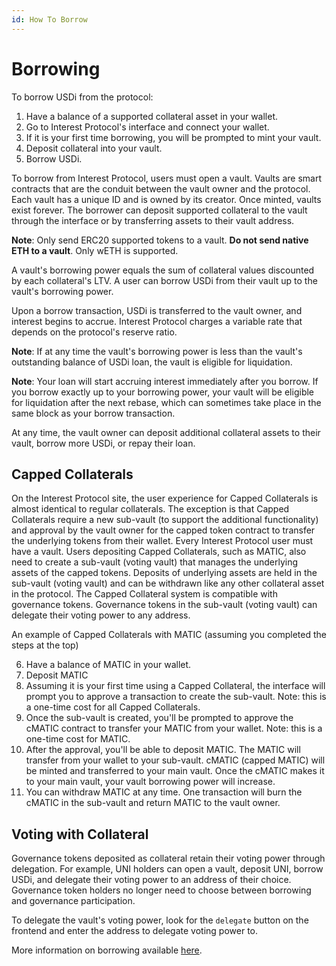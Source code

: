 ```yaml
---
id: How To Borrow
---
```


# Borrowing

To borrow USDi from the protocol:
1. Have a balance of a supported collateral asset in your wallet.
2. Go to Interest Protocol's interface and connect your wallet.
3. If it is your first time borrowing, you will be prompted to mint your vault.
4. Deposit collateral into your vault.
5. Borrow USDi.

To borrow from Interest Protocol, users must open a vault. Vaults are smart contracts that are the conduit between the vault owner and the protocol. Each vault has a unique ID and is owned by its creator. Once minted, vaults exist forever. The borrower can deposit supported collateral to the vault through the interface or by transferring assets to their vault address. 

**Note**: Only send ERC20 supported tokens to a vault. **Do not send native ETH to a vault**. Only wETH is supported. 

A vault's borrowing power equals the sum of collateral values discounted by each collateral's LTV. A user can borrow USDi from their vault up to the vault's borrowing power.

Upon a borrow transaction, USDi is transferred to the vault owner, and interest begins to accrue. Interest Protocol charges a variable rate that depends on the protocol's reserve ratio.

**Note**: If at any time the vault's borrowing power is less than the vault's outstanding balance of USDi loan, the vault is eligible for liquidation. 

**Note**: Your loan will start accruing interest immediately after you borrow. If you borrow exactly up to your borrowing power, your vault will be eligible for liquidation after the next rebase, which can sometimes take place in the same block as your borrow transaction.

At any time, the vault owner can deposit additional collateral assets to their vault, borrow more USDi, or repay their loan.

## Capped Collaterals 
On the Interest Protocol site, the user experience for Capped Collaterals is almost identical to regular collaterals. The exception is that Capped Collaterals require a new sub-vault (to support the additional functionality) and approval by the vault owner for the capped token contract to transfer the underlying tokens from their wallet. Every Interest Protocol user must have a vault. Users depositing Capped Collaterals, such as MATIC, also need to create a sub-vault (voting vault) that manages the underlying assets of the capped tokens. Deposits of underlying assets are held in the sub-vault (voting vault) and can be withdrawn like any other collateral asset in the protocol. The Capped Collateral system is compatible with governance tokens. Governance tokens in the sub-vault (voting vault) can delegate their voting power to any address.

An example of Capped Collaterals with MATIC (assuming you completed the steps at the top)

6. Have a balance of MATIC in your wallet. 
7. Deposit MATIC
8. Assuming it is your first time using a Capped Collateral, the interface will prompt you to approve a transaction to create the sub-vault. Note: this is a one-time cost for all Capped Collaterals.
9. Once the sub-vault is created, you'll be prompted to approve the cMATIC contract to transfer your MATIC from your wallet. Note: this is a one-time cost for MATIC. 
10. After the approval, you'll be able to deposit MATIC. The MATIC will transfer from your wallet to your sub-vault. cMATIC (capped MATIC) will be minted and transferred to your main vault. Once the cMATIC makes it to your main vault, your vault borrowing power will increase. 
11. You can withdraw MATIC at any time. One transaction will burn the cMATIC in the sub-vault and return MATIC to the vault owner.

## Voting with Collateral
Governance tokens deposited as collateral retain their voting power through delegation. For example, UNI holders can open a vault, deposit UNI, borrow USDi, and delegate their voting power to an address of their choice. Governance token holders no longer need to choose between borrowing and governance participation. 

To delegate the vault's voting power, look for the `delegate` button on the frontend and enter the address to delegate voting power to.

More information on borrowing available [here](../../../concepts/Borrowing/InterestRates).
